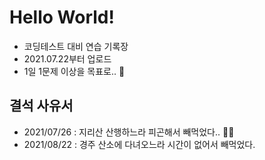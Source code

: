 # Hello World!
- 코딩테스트 대비 연습 기록장
- 2021.07.22부터 업로드
- 1일 1문제 이상을 목표로..  :wave:


## 결석 사유서
- 2021/07/26 : 지리산 산행하느라 피곤해서 빼먹었다.. :mountain_biking_man:
- 2021/08/22 : 경주 산소에 다녀오느라 시간이 없어서 빼먹었다.
